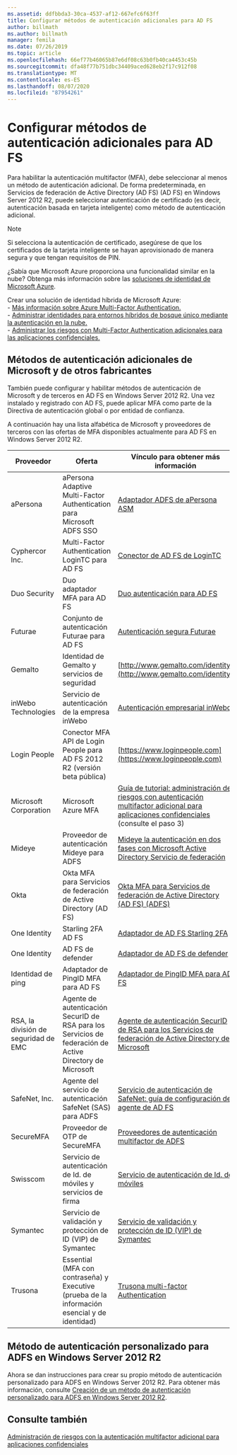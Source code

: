 ```yaml
---
ms.assetid: ddfbbda3-30ca-4537-af12-667efc6f63ff
title: Configurar métodos de autenticación adicionales para AD FS
author: billmath
ms.author: billmath
manager: femila
ms.date: 07/26/2019
ms.topic: article
ms.openlocfilehash: 66ef77b46065b87e6df08c63b0fb40ca4453c45b
ms.sourcegitcommit: dfa48f77b751dbc34409aced628eb2f17c912f08
ms.translationtype: MT
ms.contentlocale: es-ES
ms.lasthandoff: 08/07/2020
ms.locfileid: "87954261"
---
```

# <a name="configure-additional-authentication-methods-for-ad-fs"></a>Configurar métodos de autenticación adicionales para AD FS

Para habilitar la autenticación multifactor (MFA), debe seleccionar al menos un método de autenticación adicional. De forma predeterminada, en Servicios de federación de Active Directory (AD FS) (AD FS) en Windows Server 2012 R2, puede seleccionar autenticación de certificado (es decir, autenticación basada en tarjeta inteligente) como método de autenticación adicional.

> [!NOTE]
> Si selecciona la autenticación de certificado, asegúrese de que los certificados de la tarjeta inteligente se hayan aprovisionado de manera segura y que tengan requisitos de PIN.

¿Sabía que Microsoft Azure proporciona una funcionalidad similar en la nube? Obtenga más información sobre las [soluciones de identidad de Microsoft Azure](https://aka.ms/m2w274).<p>Crear una solución de identidad híbrida de Microsoft Azure:<br /> - [Más información sobre Azure Multi-Factor Authentication.](https://aka.ms/ey6o9r)<br /> - [Administrar identidades para entornos híbridos de bosque único mediante la autenticación en la nube.](https://aka.ms/g1jat8)<br /> - [Administrar los riesgos con Multi-Factor Authentication adicionales para las aplicaciones confidenciales.](https://aka.ms/kt1bbm)

## <a name="microsoft-and-third-party-additional-authentication-methods"></a>Métodos de autenticación adicionales de Microsoft y de otros fabricantes
También puede configurar y habilitar métodos de autenticación de Microsoft y de terceros en AD FS en Windows Server 2012 R2. Una vez instalado y registrado con AD FS, puede aplicar MFA como parte de la Directiva de autenticación global o por entidad de confianza.

A continuación hay una lista alfabética de Microsoft y proveedores de terceros con las ofertas de MFA disponibles actualmente para AD FS en Windows Server 2012 R2.

|Proveedor|Oferta|Vínculo para obtener más información|
|-|-|-|
|aPersona|aPersona Adaptive Multi-Factor Authentication para Microsoft ADFS SSO|[Adaptador ADFS de aPersona ASM](https://www.apersona.com/adfs)|
|Cyphercor Inc.|Multi-Factor Authentication LoginTC para AD FS|[Conector de AD FS de LoginTC](https://www.logintc.com/docs/connectors/adfs.html)|
|Duo Security|Duo adaptador MFA para AD FS|[Duo autenticación para AD FS](https://duo.com/docs/adfs)|
|Futurae|Conjunto de autenticación Futurae para AD FS|[Autenticación segura Futurae](https://futurae.com)|
|Gemalto|Identidad de Gemalto y servicios de seguridad|[http://www.gemalto.com/identity](http://www.gemalto.com/identity)|
|inWebo Technologies|Servicio de autenticación de la empresa inWebo|[Autenticación empresarial inWebo](http://www.inwebo.com)|
|Login People|Conector MFA API de Login People para AD FS 2012 R2 (versión beta pública)|[https://www.loginpeople.com](https://www.loginpeople.com)|
|Microsoft Corporation|Microsoft Azure MFA|[Guía de tutorial: administración de riesgos con autenticación multifactor adicional para aplicaciones confidenciales](/previous-versions/windows/it-pro/windows-server-2012-R2-and-2012/dn280946(v=ws.11)) (consulte el paso 3)|
Mideye | Proveedor de autenticación Mideye para ADFS | [Mideye la autenticación en dos fases con Microsoft Active Directory Servicio de federación](https://www.mideye.com/support/administrators/documentation/integration/microsoft-adfs/)|
|Okta | Okta MFA para Servicios de federación de Active Directory (AD FS) | [Okta MFA para Servicios de federación de Active Directory (AD FS) (ADFS)](https://help.okta.com/en/prod/Content/Topics/integrations/adfs-okta-int.htm)|
|One Identity| Starling 2FA AD FS|[Adaptador de AD FS Starling 2FA](https://www.oneidentity.com/products/starling-two-factor-authentication/)|
|One Identity| AD FS de defender|[Adaptador de AD FS de defender](https://www.oneidentity.com/products/defender/)|
|Identidad de ping|Adaptador de PingID MFA para AD FS|[Adaptador de PingID MFA para AD FS](https://documentation.pingidentity.com/pingid/pingidAdminGuide/index.shtml#pid_c_PingIDforADFSSSO.html)|
|RSA, la división de seguridad de EMC|Agente de autenticación SecurID de RSA para los Servicios de federación de Active Directory de Microsoft|[Agente de autenticación SecurID de RSA para los Servicios de federación de Active Directory de Microsoft](http://www.emc.com/security/rsa-securid/rsa-authentication-agents/microsoft-ad-fs.htm)|
|SafeNet, Inc.|Agente del servicio de autenticación SafeNet (SAS) para ADFS|[Servicio de autenticación de SafeNet: guía de configuración del agente de AD FS](http://www.safenet-inc.com/resources/integration-guide/data-protection/Safenet_Authentication_Service/SafeNet_Authentication_Service__AD_FS_Agent_Configuration_Guide/?langtype=1033)|
|SecureMFA|Proveedor de OTP de SecureMFA| [Proveedores de autenticación multifactor de ADFS](https://www.securemfa.com/)|
|Swisscom|Servicio de autenticación de Id. de móviles y servicios de firma|[Servicio de autenticación de Id. de móviles](http://swisscom.ch/mid)|
|Symantec|Servicio de validación y protección de ID (VIP) de Symantec|[Servicio de validación y protección de ID (VIP) de Symantec](http://www.symantec.com/vip-authentication-service)|
|Trusona|Essential (MFA con contraseña) y Executive (prueba de la información esencial y de identidad)| [Trusona multi-factor Authentication](https://www.trusona.com/solution-overview/)|


## <a name="custom-authentication-method-for-ad-fs-in-windows-server-2012-r2"></a>Método de autenticación personalizado para ADFS en Windows Server 2012 R2
Ahora se dan instrucciones para crear su propio método de autenticación personalizado para ADFS en Windows Server 2012 R2. Para obtener más información, consulte [Creación de un método de autenticación personalizado para ADFS en Windows Server 2012 R2](https://go.microsoft.com/fwlink/?LinkID=511980).

## <a name="see-also"></a>Consulte también
[Administración de riesgos con la autenticación multifactor adicional para aplicaciones confidenciales](Manage-Risk-with-Additional-Multi-Factor-Authentication-for-Sensitive-Applications.md)
